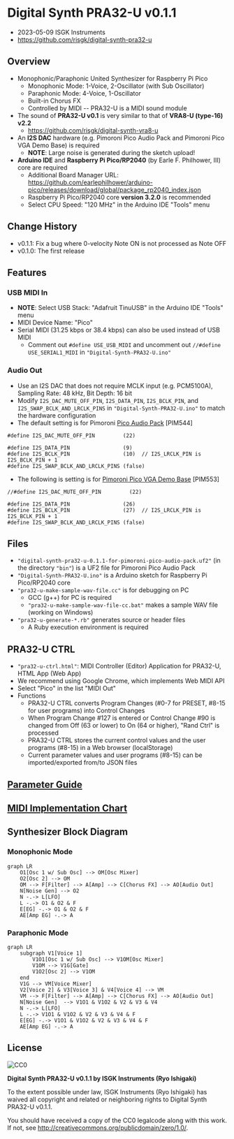 # Digital Synth PRA32-U v0.1.1

- 2023-05-09 ISGK Instruments
- <https://github.com/risgk/digital-synth-pra32-u>


## Overview

- Monophonic/Paraphonic United Synthesizer for Raspberry Pi Pico
    - Monophonic Mode: 1-Voice, 2-Oscillator (with Sub Oscillator)
    - Paraphonic Mode: 4-Voice, 1-Oscillator
    - Built-in Chorus FX
    - Controlled by MIDI -- PRA32-U is a MIDI sound module
- The sound of **PRA32-U v0.1** is very similar to that of **VRA8-U (type-16) v2.2**
    - <https://github.com/risgk/digital-synth-vra8-u>
- An **I2S DAC** hardware (e.g. Pimoroni Pico Audio Pack and Pimoroni Pico VGA Demo Base) is required
    - **NOTE**: Large noise is generated during the sketch upload!
- **Arduino IDE** and **Raspberry Pi Pico/RP2040** (by Earle F. Philhower, III) core are required
    - Additional Board Manager URL: <https://github.com/earlephilhower/arduino-pico/releases/download/global/package_rp2040_index.json>
    - Raspberry Pi Pico/RP2040 core **version 3.2.0** is recommended
    - Select CPU Speed: "120 MHz" in the Arduino IDE "Tools" menu


## Change History

- v0.1.1: Fix a bug where 0-velocity Note ON is not processed as Note OFF
- v0.1.0: The first release


## Features

### USB MIDI In

- **NOTE**: Select USB Stack: "Adafruit TinuUSB" in the Arduino IDE "Tools" menu
- MIDI Device Name: "Pico"
- Serial MIDI (31.25 kbps or 38.4 kbps) can also be used instead of USB MIDI
    - Comment out `#define USE_USB_MIDI` and uncomment out `//#define USE_SERIAL1_MIDI` in `"Digital-Synth-PRA32-U.ino"`


### Audio Out

- Use an I2S DAC that does not require MCLK input (e.g. PCM5100A), Sampling Rate: 48 kHz, Bit Depth: 16 bit
- Modify `I2S_DAC_MUTE_OFF_PIN`, `I2S_DATA_PIN`, `I2S_BCLK_PIN`, and `I2S_SWAP_BCLK_AND_LRCLK_PINS` in `"Digital-Synth-PRA32-U.ino"` to match the hardware configuration
- The default setting is for Pimoroni [Pico Audio Pack](https://shop.pimoroni.com/products/pico-audio-pack) [PIM544]
```
#define I2S_DAC_MUTE_OFF_PIN         (22)

#define I2S_DATA_PIN                 (9)
#define I2S_BCLK_PIN                 (10)  // I2S_LRCLK_PIN is I2S_BCLK_PIN + 1
#define I2S_SWAP_BCLK_AND_LRCLK_PINS (false)
```
- The following is setting is for [Pimoroni Pico VGA Demo Base](https://shop.pimoroni.com/products/pimoroni-pico-vga-demo-base) [PIM553]
```
//#define I2S_DAC_MUTE_OFF_PIN         (22)

#define I2S_DATA_PIN                 (26)
#define I2S_BCLK_PIN                 (27)  // I2S_LRCLK_PIN is I2S_BCLK_PIN + 1
#define I2S_SWAP_BCLK_AND_LRCLK_PINS (false)
```


## Files

- `"digital-synth-pra32-u-0.1.1-for-pimoroni-pico-audio-pack.uf2"` (in the directory `"bin"`) is a UF2 file for Pimoroni Pico Audio Pack
- `"Digital-Synth-PRA32-U.ino"` is a Arduino sketch for Raspberry Pi Pico/RP2040 core
- `"pra32-u-make-sample-wav-file.cc"` is for debugging on PC
    - GCC (g++) for PC is required
    - `"pra32-u-make-sample-wav-file-cc.bat"` makes a sample WAV file (working on Windows)
- `"pra32-u-generate-*.rb"` generates source or header files
    - A Ruby execution environment is required


## PRA32-U CTRL

- `"pra32-u-ctrl.html"`: MIDI Controller (Editor) Application for PRA32-U, HTML App (Web App)
- We recommend using Google Chrome, which implements Web MIDI API
- Select "Pico" in the list "MIDI Out"
- Functions
    - PRA32-U CTRL converts Program Changes (#0-7 for PRESET, #8-15 for user programs) into Control Changes
    - When Program Change #127 is entered or Control Change #90 is changed from Off (63 or lower) to On (64 or higher), "Rand Ctrl" is processed
    - PRA32-U CTRL stores the current control values and the user programs (#8-15) in a Web browser (localStorage)
    - Current parameter values and user programs (#8-15) can be imported/exported from/to JSON files


## [Parameter Guide](/PRA32-U-Parameter-Guide.md)


## [MIDI Implementation Chart](/PRA32-U-MIDI-Implementation-Chart.md)


## Synthesizer Block Diagram

### Monophonic Mode

```mermaid
graph LR
    O1[Osc 1 w/ Sub Osc] --> OM[Osc Mixer]
    O2[Osc 2] --> OM
    OM --> F[Filter] --> A[Amp] --> C[Chorus FX] --> AO[Audio Out]
    N[Noise Gen] --> O2
    N -.-> L[LFO]
    L -.-> O1 & O2 & F
    E[EG] -.-> O1 & O2 & F
    AE[Amp EG] -.-> A
```


### Paraphonic Mode

```mermaid
graph LR
    subgraph V1[Voice 1]
        V1O1[Osc 1 w/ Sub Osc] --> V1OM[Osc Mixer]
        V1OM --> V1G[Gate]
        V1O2[Osc 2] --> V1OM
    end
    V1G --> VM[Voice Mixer]
    V2[Voice 2] & V3[Voice 3] & V4[Voice 4] --> VM
    VM --> F[Filter] --> A[Amp] --> C[Chorus FX] --> AO[Audio Out]
    N[Noise Gen]  --> V1O1 & V1O2 & V2 & V3 & V4
    N -.-> L[LFO]
    L -.-> V1O1 & V1O2 & V2 & V3 & V4 & F
    E[EG] -.-> V1O1 & V1O2 & V2 & V3 & V4 & F
    AE[Amp EG] -.-> A
```


## License

![CC0](http://i.creativecommons.org/p/zero/1.0/88x31.png)

**Digital Synth PRA32-U v0.1.1 by ISGK Instruments (Ryo Ishigaki)**

To the extent possible under law, ISGK Instruments (Ryo Ishigaki)
has waived all copyright and related or neighboring rights
to Digital Synth PRA32-U v0.1.1.

You should have received a copy of the CC0 legalcode along with this
work.  If not, see <http://creativecommons.org/publicdomain/zero/1.0/>.
